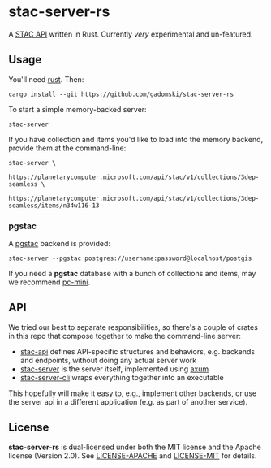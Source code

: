 # stac-server-rs

A [STAC API](https://github.com/radiantearth/stac-api-spec) written in Rust.
Currently _very_ experimental and un-featured.

## Usage

You'll need [rust](https://rustup.rs/).
Then:

```shell
cargo install --git https://github.com/gadomski/stac-server-rs
```

To start a simple memory-backed server:

```shell
stac-server
```

If you have collection and items you'd like to load into the memory backend, provide them at the command-line:

```shell
stac-server \
    https://planetarycomputer.microsoft.com/api/stac/v1/collections/3dep-seamless \
    https://planetarycomputer.microsoft.com/api/stac/v1/collections/3dep-seamless/items/n34w116-13
```

### pgstac

A [pgstac](https://github.com/stac-utils/pgstac) backend is provided:

```shell
stac-server --pgstac postgres://username:password@localhost/postgis
```

If you need a **pgstac** database with a bunch of collections and items, may we recommend [pc-mini](https://github.com/gadomski/pc-mini).

## API

We tried our best to separate responsibilities, so there's a couple of crates in this repo that compose together to make the command-line server:

- [stac-api](./stac-api/) defines API-specific structures and behaviors, e.g. backends and endpoints, without doing any actual server work
- [stac-server](./stac-server/) is the server itself, implemented using [axum](https://github.com/tokio-rs/axum)
- [stac-server-cli](./stac-server-cli/) wraps everything together into an executable

This hopefully will make it easy to, e.g., implement other backends, or use the server api in a different application (e.g. as part of another service).

## License

**stac-server-rs** is dual-licensed under both the MIT license and the Apache license (Version 2.0).
See [LICENSE-APACHE](./LICENSE-APACHE) and [LICENSE-MIT](./LICENSE-MIT) for details.
